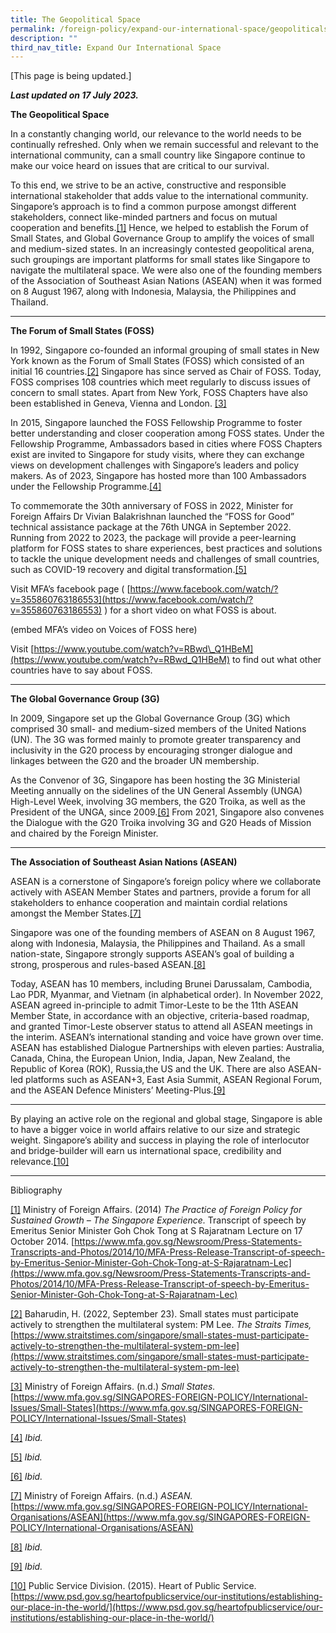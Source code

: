 ```yaml
---
title: The Geopolitical Space
permalink: /foreign-policy/expand-our-international-space/geopoliticalspace/
description: ""
third_nav_title: Expand Our International Space
---
```

[This page is being updated.]

***Last updated on 17 July 2023.***


**The Geopolitical Space**

In a constantly changing world, our relevance to the world needs to be continually refreshed. Only when we remain successful and relevant to the international community, can a small country like Singapore continue to make our voice heard on issues that are critical to our survival.

To this end, we strive to be an active, constructive and responsible international stakeholder that adds value to the international community. Singapore’s approach is to find a common purpose amongst different stakeholders, connect like-minded partners and focus on mutual cooperation and benefits.[\[1\]](#_ftn1) Hence, we helped to establish the Forum of Small States, and Global Governance Group to amplify the voices of small and medium-sized states. In an increasingly contested geopolitical arena, such groupings are important platforms for small states like Singapore to navigate the multilateral space. We were also one of the founding members of the Association of Southeast Asian Nations (ASEAN) when it was formed on 8 August 1967, along with Indonesia, Malaysia, the Philippines and Thailand.

***
**The Forum of Small States (FOSS)**

In 1992, Singapore co-founded an informal grouping of small states in New York known as the Forum of Small States (FOSS) which consisted of an initial 16 countries.[\[2\]](#_ftn2) Singapore has since served as Chair of FOSS. Today, FOSS comprises 108 countries which meet regularly to discuss issues of concern to small states. Apart from New York, FOSS Chapters have also been established in Geneva, Vienna and London. [\[3\]](#_ftn3)

In 2015, Singapore launched the FOSS Fellowship Programme to foster better understanding and closer cooperation among FOSS states. Under the Fellowship Programme, Ambassadors based in cities where FOSS Chapters exist are invited to Singapore for study visits, where they can exchange views on development challenges with Singapore’s leaders and policy makers. As of 2023, Singapore has hosted more than 100 Ambassadors under the Fellowship Programme.[\[4\]](#_ftn4)

To commemorate the 30th anniversary of FOSS in 2022, Minister for Foreign Affairs Dr Vivian Balakrishnan launched the “FOSS for Good” technical assistance package at the 76th UNGA in September 2022. Running from 2022 to 2023, the package will provide a peer-learning platform for FOSS states to share experiences, best practices and solutions to tackle the unique development needs and challenges of small countries, such as COVID-19 recovery and digital transformation.[\[5\]](#_ftn5)

Visit MFA’s facebook page ( [https://www.facebook.com/watch/?v=355860763186553](https://www.facebook.com/watch/?v=355860763186553) ) for a short video on what FOSS is about.


(embed MFA’s video on Voices of FOSS here)

Visit [https://www.youtube.com/watch?v=RBwd\_Q1HBeM](https://www.youtube.com/watch?v=RBwd_Q1HBeM) to find out what other countries have to say about FOSS.

***
**The Global Governance Group (3G)**

In 2009, Singapore set up the Global Governance Group (3G) which comprised 30 small- and medium-sized members of the United Nations (UN). The 3G was formed mainly to promote greater transparency and inclusivity in the G20 process by encouraging stronger dialogue and linkages between the G20 and the broader UN membership.

As the Convenor of 3G, Singapore has been hosting the 3G Ministerial Meeting annually on the sidelines of the UN General Assembly (UNGA) High-Level Week, involving 3G members, the G20 Troika, as well as the President of the UNGA, since 2009.[\[6\]](#_ftn6) From 2021, Singapore also convenes the Dialogue with the G20 Troika involving 3G and G20 Heads of Mission and chaired by the Foreign Minister.

***
**The Association of Southeast Asian Nations (ASEAN)**

ASEAN is a cornerstone of Singapore’s foreign policy where we collaborate actively with ASEAN Member States and partners, provide a forum for all stakeholders to enhance cooperation and maintain cordial relations amongst the Member States.[\[7\]](#_ftn7)

Singapore was one of the founding members of ASEAN on 8 August 1967, along with Indonesia, Malaysia, the Philippines and Thailand. As a small nation-state, Singapore strongly supports ASEAN’s goal of building a strong, prosperous and rules-based ASEAN.[\[8\]](#_ftn8)

Today, ASEAN has 10 members, including Brunei Darussalam, Cambodia, Lao PDR, Myanmar, and Vietnam (in alphabetical order). In November 2022, ASEAN agreed in-principle to admit Timor-Leste to be the 11th ASEAN Member State, in accordance with an objective, criteria-based roadmap, and granted Timor-Leste observer status to attend all ASEAN meetings in the interim. ASEAN’s international standing and voice have grown over time. ASEAN has established Dialogue Partnerships with eleven parties: Australia, Canada, China, the European Union, India, Japan, New Zealand, the Republic of Korea (ROK), Russia,the US and the UK. There are also ASEAN-led platforms such as ASEAN+3, East Asia Summit, ASEAN Regional Forum, and the ASEAN Defence Ministers’ Meeting-Plus.[\[9\]](#_ftn9)

***

By playing an active role on the regional and global stage, Singapore is able to have a bigger voice in world affairs relative to our size and strategic weight. Singapore’s ability and success in playing the role of interlocutor and bridge-builder will earn us international space, credibility and relevance.[\[10\]](#_ftn10)

  
* * *
Bibliography

[\[1\]](#_ftnref1) Ministry of Foreign Affairs. (2014) _The Practice of Foreign Policy for Sustained Growth – The Singapore Experience._ Transcript of speech by Emeritus Senior Minister Goh Chok Tong at S Rajaratnam Lecture on 17 October 2014. [https://www.mfa.gov.sg/Newsroom/Press-Statements-Transcripts-and-Photos/2014/10/MFA-Press-Release-Transcript-of-speech-by-Emeritus-Senior-Minister-Goh-Chok-Tong-at-S-Rajaratnam-Lec](https://www.mfa.gov.sg/Newsroom/Press-Statements-Transcripts-and-Photos/2014/10/MFA-Press-Release-Transcript-of-speech-by-Emeritus-Senior-Minister-Goh-Chok-Tong-at-S-Rajaratnam-Lec)

[\[2\]](#_ftnref2) Baharudin, H. (2022, September 23). Small states must participate actively to strengthen the multilateral system: PM Lee. _The Straits Times,_ [https://www.straitstimes.com/singapore/small-states-must-participate-actively-to-strengthen-the-multilateral-system-pm-lee](https://www.straitstimes.com/singapore/small-states-must-participate-actively-to-strengthen-the-multilateral-system-pm-lee)

[\[3\]](#_ftnref3) Ministry of Foreign Affairs. (n.d.) _Small States._ [https://www.mfa.gov.sg/SINGAPORES-FOREIGN-POLICY/International-Issues/Small-States](https://www.mfa.gov.sg/SINGAPORES-FOREIGN-POLICY/International-Issues/Small-States)

[\[4\]](#_ftnref4) _Ibid._

[\[5\]](#_ftnref5) _Ibid._

[\[6\]](#_ftnref6) _Ibid._

[\[7\]](#_ftnref7) Ministry of Foreign Affairs. (n.d.) _ASEAN._ [https://www.mfa.gov.sg/SINGAPORES-FOREIGN-POLICY/International-Organisations/ASEAN](https://www.mfa.gov.sg/SINGAPORES-FOREIGN-POLICY/International-Organisations/ASEAN)

[\[8\]](#_ftnref8) _Ibid._

[\[9\]](#_ftnref9) _Ibid._

[\[10\]](#_ftnref10) Public Service Division. (2015). Heart of Public Service. [https://www.psd.gov.sg/heartofpublicservice/our-institutions/establishing-our-place-in-the-world/](https://www.psd.gov.sg/heartofpublicservice/our-institutions/establishing-our-place-in-the-world/)
